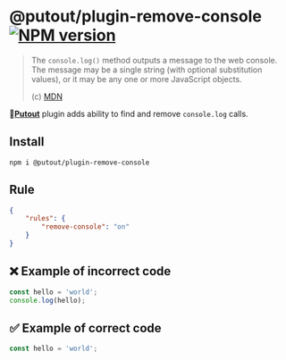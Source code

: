 # @putout/plugin-remove-console [![NPM version][NPMIMGURL]][NPMURL]

[NPMIMGURL]: https://img.shields.io/npm/v/@putout/plugin-remove-console.svg?style=flat&longCache=true
[NPMURL]: https://npmjs.org/package/@putout/plugin-remove-console"npm"

> The `console.log()` method outputs a message to the web console. The message may be a single string (with optional substitution values), or it may be any one or more JavaScript objects.
>
> (c) [MDN](https://developer.mozilla.org/en-US/docs/Web/API/console/log)

🐊[**Putout**](https://github.com/coderaiser/putout) plugin adds ability to find and remove `console.log` calls.

## Install

```
npm i @putout/plugin-remove-console
```

## Rule

```json
{
    "rules": {
        "remove-console": "on"
    }
}
```

## ❌ Example of incorrect code

```js
const hello = 'world';
console.log(hello);
```

## ✅ Example of correct code

```js
const hello = 'world';
```
